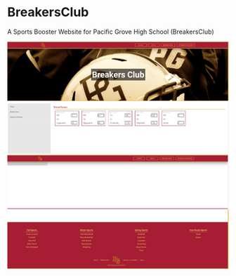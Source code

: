 # BreakersClub
A Sports Booster Website for Pacific Grove High School (BreakersClub)

![Image of Website](/snapshots/snapshot1.png)
![Image of Website](/snapshots/snapshot2.png)